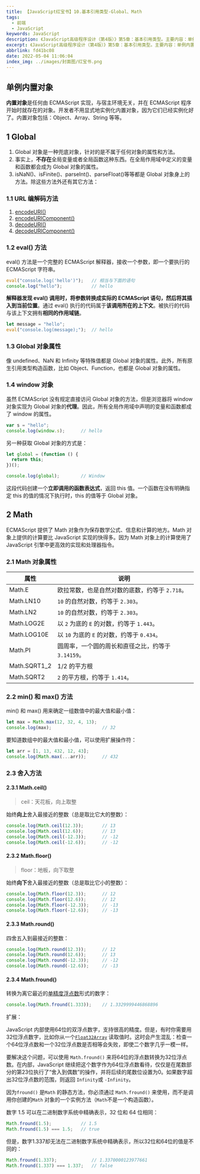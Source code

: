 ```yaml
---
title: 【JavaScript红宝书】10.基本引用类型-Global、Math
tags:
  - 前端
  - JavaScript
keywords: JavaScript
description: 《JavaScript高级程序设计（第4版）》第5章：基本引用类型。主要内容：单例内置对象：Global、Math
excerpt: 《JavaScript高级程序设计（第4版）》第5章：基本引用类型。主要内容：单例内置对象：Global、Math
abbrlink: fd41bc08
date: 2022-05-04 11:06:04
index_img: ../images/封面图/红宝书.png
---
```


## 单例内置对象

**内置对象**是任何由 ECMAScript 实现，与宿主环境无关，并在 ECMAScript 程序开始时就存在的对象。开发者不用显式地实例化内置对象，因为它们已经实例化好了。内置对象包括：Object、Array、String 等等。

## 1 Global

1. Global 对象是一种兜底对象，针对的是不属于任何对象的属性和方法。
2. 事实上，**不存在**全局变量或者全局函数这种东西。在全局作用域中定义的变量和函数都会成为 Global 对象的属性。
3. isNaN()、isFinite()、parseInt()、parseFloat()等等都是 Global 对象身上的方法。除这些方法外还有其它方法：

### 1.1 URL 编解码方法

1. [encodeURI()](https://developer.mozilla.org/zh-CN/docs/Web/JavaScript/Reference/Global_Objects/encodeURI)
2. [encodeURIComponent()](https://developer.mozilla.org/zh-CN/docs/Web/JavaScript/Reference/Global_Objects/encodeURIComponent)
3. [decodeURI()](https://developer.mozilla.org/zh-CN/docs/Web/JavaScript/Reference/Global_Objects/decodeURI)
4. [decodeURIComponent()](https://developer.mozilla.org/zh-CN/docs/Web/JavaScript/Reference/Global_Objects/decodeURIComponent)

### 1.2 eval() 方法

eval() 方法是一个完整的 ECMAScript 解释器，接收一个参数，即一个要执行的 ECMAScript 字符串。

```javascript
eval("console.log('hello')");	// 相当与下面的语句
console.log("hello");			// hello	
```

**解释器发现 eval() 调用时，将参数转换成实际的 ECMAScript 语句，然后将其插入到当前位置**。通过 eval() 执行的代码属于**该调用所在的上下文**。被执行的代码与该上下文拥有**相同的作用域链**。

```javascript
let message = "hello";
eval("console.log(message);");	// hello
```

### 1.3 Global 对象属性

像 undefined、NaN 和 Infinity 等特殊值都是 Global 对象的属性。此外，所有原生引用类型构造函数，比如 Object、Function，也都是 Global 对象的属性。

### 1.4 window 对象

虽然 ECMAScript 没有规定直接访问 Global 对象的方法，但是浏览器将 window 对象实现为 Global 对象的**代理**。因此，所有全局作用域中声明的变量和函数都成了 window 的属性。

```javascript
var s = "hello";
console.log(window.s);		// hello
```

另一种获取 Global 对象的方式是：

```javascript
let global = (function () {
  return this;
})();

console.log(global);		// Window
```

这段代码创建一个**立即调用的函数表达式**，返回 this 值。一个函数在没有明确指定 this 的值的情况下执行时，this 的值等于 Global 对象。

## 2 Math

 ECMAScript 提供了 Math 对象作为保存数学公式、信息和计算的地方。Math 对象上提供的计算要比 JavaScript 实现的快得多。因为 Math 对象上的计算使用了JavaScript 引擎中更高效的实现和处理器指令。

### 2.1 Math 对象属性

| 属性         | 说明                                               |
| ------------ | -------------------------------------------------- |
| Math.E       | 欧拉常数，也是自然对数的底数，约等于 `2.718`。     |
| Math.LN10    | `10` 的自然对数，约等于 `2.303`。                  |
| Math.LN2     | `10` 的自然对数，约等于 `2.303`。                  |
| Math.LOG2E   | 以 `2` 为底的 `E` 的对数，约等于 `1.443`。         |
| Math.LOG10E  | 以 `10` 为底的 `E` 的对数，约等于 `0.434`。        |
| Math.PI      | 圆周率，一个圆的周长和直径之比，约等于 `3.14159`。 |
| Math.SQRT1_2 | 1/2 的平方根                                       |
| Math.SQRT2   | `2` 的平方根，约等于 `1.414`。                     |

### 2.2 min() 和 max() 方法

min() 和 max() 用来确定一组数值中的最大值和最小值：

```javascript
let max = Math.max(12, 32, 4, 13);
console.log(max);       			// 32
```

要知道数组中的最大值和最小值，可以使用扩展操作符：

```javascript
let arr = [1, 13, 432, 12, 43];
console.log(Math.max(...arr));  	// 432
```

### 2.3 舍入方法

#### 2.3.1 Math.ceil()

> ceil：天花板，向上取整

始终**向上**舍入最接近的整数（总是取比它大的整数）：

```javascript
console.log(Math.ceil(12.3));		// 13
console.log(Math.ceil(12.6));		// 13
console.log(Math.ceil(-12.3));		// -12
console.log(Math.ceil(-12.6));		// -12
```

#### 2.3.2 Math.floor()

> floor：地板，向下取整

始终**向下**舍入最接近的整数（总是取比它小的整数）：

```javascript
console.log(Math.floor(12.3));		// 12
console.log(Math.floor(12.6));		// 12
console.log(Math.floor(-12.3));		// -13
console.log(Math.floor(-12.6));		// -13
```

#### 2.3.3 Math.round()

四舍五入到最接近的整数：

```javascript
console.log(Math.round(12.3));      // 12     
console.log(Math.round(12.6));		// 13
console.log(Math.round(-12.3));		// -12
console.log(Math.round(-12.6));		// -13
```

#### 2.3.4 Math.fround()

转换为离它最近的[单精度浮点数](https://en.wikipedia.org/wiki/Single-precision_floating-point_format)形式的数字：

```javascript
console.log(Math.fround(1.333));	// 1.3329999446868896
```

扩展：

JavaScript 内部使用64位的双浮点数字，支持很高的精度。但是，有时你需要用32位浮点数字，比如你从一个[`Float32Array`](https://developer.mozilla.org/zh-CN/docs/Web/JavaScript/Reference/Global_Objects/Float32Array) 读取值时。这时会产生混乱：检查一个64位浮点数和一个32位浮点数是否相等会失败，即使二个数字几乎一模一样。

要解决这个问题，可以使用 `Math.fround()` 来将64位的浮点数转换为32位浮点数。在内部，JavaScript 继续把这个数字作为64位浮点数看待，仅仅是在尾数部分的第23位执行了“舍入到偶数”的操作，并将后续的尾数位设置为0。如果数字超出32位浮点数的范围，则返回 `Infinity`或 `-Infinity`。

因为`fround()` 是`Math` 的静态方法，你必须通过 `Math.fround()` 来使用，而不是调用你创建的`Math` 对象的一个实例方法（`Math`不是一个构造函数）。

数字 1.5 可以在二进制数字系统中精确表示，32 位和 64 位相同：

```javascript
Math.fround(1.5); 			// 1.5
Math.fround(1.5) === 1.5; 	// true
```

但是，数字1.337却无法在二进制数字系统中精确表示，所以32位和64位的值是不同的：

```javascript
Math.fround(1.337); 			// 1.3370000123977661
Math.fround(1.337) === 1.337; 	// false
```

